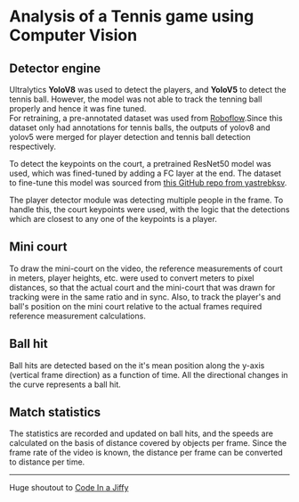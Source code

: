 # Analysis of a Tennis game using Computer Vision
 
## Detector engine
Ultralytics **YoloV8** was used to detect the players, and **YoloV5** to detect the tennis ball. However, the model was not able to track the tenning ball properly and hence it was fine tuned.<br>
For retraining, a pre-annotated dataset was used from [Roboflow](https://universe.roboflow.com/viren-dhanwani/tennis-ball-detection/dataset/6#).Since this dataset only had annotations for tennis balls, the outputs of yolov8 and yolov5 were merged for player detection and tennis ball detection respectively.<br>

To detect the keypoints on the court, a pretrained ResNet50 model was used, which was fined-tuned by adding a FC layer at the end. The dataset to fine-tune this model was sourced from [this GitHub repo from yastrebksv](https://github.com/yastrebksv/TennisCourtDetector?tab=readme-ov-file).

The player detector module was detecting multiple people in the frame. To handle this, the court keypoints were used, with the logic that the detections which are closest to any one of the keypoints is a player.

## Mini court
To draw the mini-court on the video, the reference measurements of court in meters, player heights, etc. were used to convert meters to pixel distances, so that the actual court and the mini-court that was drawn for tracking were in the same ratio and in sync. Also, to track the player's and ball's position on the mini court relative to the actual frames required reference measurement calculations.

## Ball hit
Ball hits are detected based on the it's mean position along the y-axis (vertical frame direction) as a function of time. All the directional changes in the curve represents a ball hit. 

## Match statistics
The statistics are recorded and updated on ball hits, and the speeds are calculated on the basis of distance covered by objects per frame. Since the frame rate of the video is known, the distance per frame can be converted to distance per time.

---

Huge shoutout to [Code In a Jiffy](https://www.youtube.com/watch?v=L23oIHZE14w)
